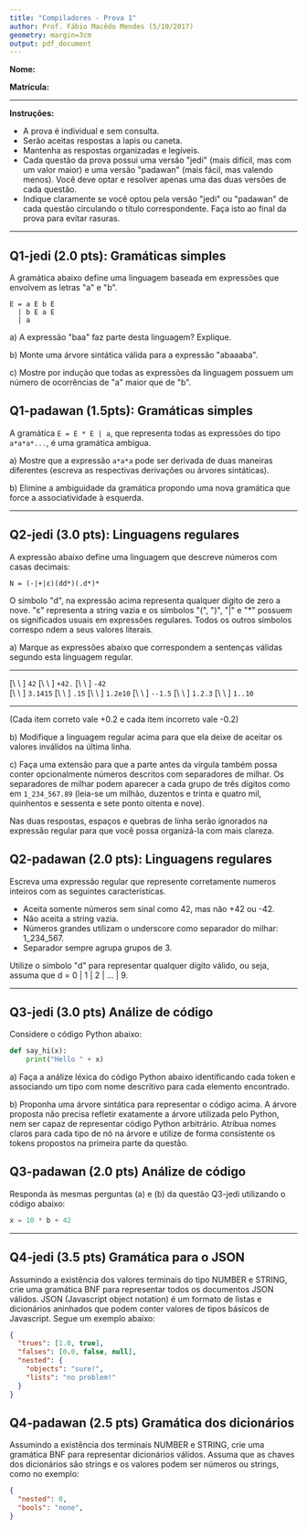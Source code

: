 ```yaml
---
title: "Compiladores - Prova 1"
author: Prof. Fábio Macêdo Mendes (5/10/2017)
geometry: margin=3cm
output: pdf_document
---
```



**Nome:**

**Matrícula:**

----------

**Instruções:**

* A prova é individual e sem consulta.
* Serão aceitas respostas a lapis ou caneta.
* Mantenha as respostas organizadas e legíveis.
* Cada questão da prova possui uma versão "jedi" (mais difícil, mas com um valor maior) e uma versão "padawan" (mais fácil, mas valendo menos). Você deve optar e resolver apenas uma das duas versões de cada questão.
* Indique claramente se você optou pela versão "jedi" ou "padawan" de cada questão circulando o título correspondente. Faça isto ao final da prova para evitar rasuras.

----------


## Q1-jedi (2.0 pts): Gramáticas simples 

A gramática abaixo define uma linguagem baseada em expressões que envolvem as letras "a" e "b".

    E = a E b E
      | b E a E
      | a

a) A expressão "baa" faz parte desta linguagem? Explique.

b) Monte uma árvore sintática válida para a expressão "abaaaba".

c) Mostre por indução que todas as expressões da linguagem possuem um número de ocorrências de "a" maior que de "b".


## Q1-padawan (1.5pts): Gramáticas simples

A gramática `E = E * E | a`, que representa todas as expressões do tipo `a*a*a*...`, é uma gramática ambígua.

a) Mostre que a expressão `a*a*a` pode ser derivada de duas maneiras
diferentes (escreva as respectivas derivações ou árvores sintáticas).

b) Elimine a ambiguidade da gramática propondo uma nova gramática que force a associatividade à esquerda.

----


## Q2-jedi (3.0 pts): Linguagens regulares

A expressão abaixo define uma linguagem que descreve números com casas decimais:

    N = (-|+|ε)(dd*)(.d*)*

O símbolo "d", na expressão acima representa qualquer dígito de zero a nove. "ε"  representa a string vazia e os símbolos "(", ")", "|" e "*" possuem os significados usuais em expressões regulares. Todos os outros símbolos correspo ndem a seus valores literais.

a) Marque as expressões abaixo que correspondem a sentenças válidas segundo esta linguagem regular.

------------------  ----------------  -------------
[\ \ ] `42`         [\ \ ] `+42.`     [\ \ ] `-42`   
[\ \ ] `3.1415`     [\ \ ] `.15`      [\ \ ] `1.2e10`
[\ \ ] `--1.5`      [\ \ ] `1.2.3`    [\ \ ] `1..10` 
------------------  ----------------  -------------
 
(Cada item correto vale +0.2 e cada item incorreto vale -0.2)


b) Modifique a linguagem regular acima para que ela deixe de aceitar os valores inválidos na última linha. 

c) Faça uma extensão para que a parte antes da vírgula também possa conter opcionalmente números descritos com separadores de milhar. Os separadores de milhar podem aparecer a cada grupo de três dígitos como em `1_234_567.89` (leia-se um milhão, duzentos e trinta e quatro mil, quinhentos e sessenta e sete ponto oitenta e nove).

Nas duas respostas, espaços e quebras de linha serão ignorados na expressão regular para que você possa organizá-la com mais clareza.


## Q2-padawan (2.0 pts): Linguagens regulares

Escreva uma expressão regular que represente corretamente numeros inteiros com as seguintes características. 

*  Aceita somente números sem sinal como 42, mas não +42 ou -42.
* Não aceita a string vazia.
* Números grandes utilizam o underscore como separador do milhar: 1_234_567.
* Separador sempre agrupa grupos de 3. 


Utilize o símbolo "d" para representar qualquer dígito válido, ou seja, assuma que d = 0 | 1 | 2 | ... | 9.  

----


## Q3-jedi (3.0 pts) Análize de código 

Considere o código Python abaixo:

```python
def say_hi(x):
    print("Hello " + x)
```

a) Faça a análize léxica do código Python abaixo identificando cada token e associando um tipo com nome descritivo para cada elemento encontrado.

b) Proponha uma árvore sintática para representar o código acima. A árvore proposta não precisa refletir exatamente a árvore utilizada pelo Python, nem ser capaz de representar código Python arbitrário. Atribua nomes claros para cada tipo de nó na árvore e utilize de forma consistente os tokens propostos na primeira parte da questão. 


## Q3-padawan (2.0 pts) Análize de código 

Responda às mesmas perguntas (a) e (b) da questão Q3-jedi utilizando o código abaixo:

```python
x = 10 * b + 42
```

---


## Q4-jedi (3.5 pts) Gramática para o JSON

Assumindo a existência dos valores terminais do tipo NUMBER e STRING, crie uma gramática BNF para representar todos os documentos JSON válidos. JSON (Javascript object notation) é um formato de listas e dicionários aninhados que podem conter valores de tipos básicos de Javascript. Segue um exemplo abaixo:

```json
{
  "trues": [1.0, true],
  "falses": [0.0, false, null],
  "nested": {
    "objects": "sure!",
    "lists": "no problem!"
  }
}
```


## Q4-padawan (2.5 pts) Gramática dos dicionários

Assumindo a existência dos terminais NUMBER e STRING, crie uma gramática BNF para representar dicionários válidos. Assuma que as chaves dos dicionários são strings e os valores podem ser números ou strings, como no
exemplo:

```json
{
  "nested": 0,
  "bools": "none",
}
```
